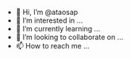 - 👋 Hi, I’m @ataosap
- 👀 I’m interested in ...
- 🌱 I’m currently learning ...
- 💞️ I’m looking to collaborate on ...
- 📫 How to reach me ...

<!---
ataosap/ataosap is a ✨ special ✨ repository because its `README.md` (this file) appears on your GitHub profile.
You can click the Preview link to take a look at your changes.
--->
